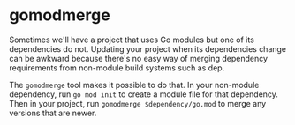# gomodmerge

Sometimes we'll have a project that uses Go modules but one of its dependencies do not. Updating your project when its dependencies change can be awkward because there's no easy way of merging dependency requirements from non-module build systems such as dep.

The `gomodmerge` tool makes it possible to do that. In your non-module dependency, run `go mod init` to create a module file for that dependency. Then in your project, run `gomodmerge $dependency/go.mod` to merge any versions that are newer.
